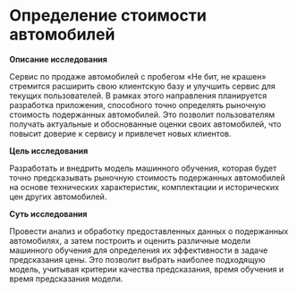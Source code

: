 # Определение стоимости автомобилей

**Описание исследования**

Сервис по продаже автомобилей с пробегом «Не бит, не крашен» стремится расширить свою клиентскую базу и улучшить сервис для текущих пользователей. В рамках этого направления планируется разработка приложения, способного точно определять рыночную стоимость подержанных автомобилей. Это позволит пользователям получать актуальные и обоснованные оценки своих автомобилей, что повысит доверие к сервису и привлечет новых клиентов.

**Цель исследования**

Разработать и внедрить модель машинного обучения, которая будет точно предсказывать рыночную стоимость подержанных автомобилей на основе технических характеристик, комплектации и исторических цен других автомобилей.

**Суть исследования**

Провести анализ и обработку предоставленных данных о подержанных автомобилях, а затем построить и оценить различные модели машинного обучения для определения их эффективности в задаче предсказания цены. Это позволит выбрать наиболее подходящую модель, учитывая критерии качества предсказания, время обучения и время предсказания модели.
